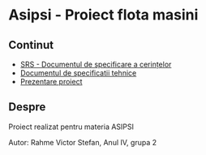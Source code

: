 # Asipsi - Proiect flota masini

## Continut

- [SRS - Documentul de specificare a cerințelor](SRS%20Rahme%20Victor.docx)
- [Documentul de specificatii tehnice](Specificatii%20tehnice%20Rahme%20Victor.docx)
- [Prezentare proiect](ASIPSI%20Rahme%20Victor.pptx)

## Despre

Proiect realizat pentru materia ASIPSI

Autor: Rahme Victor Stefan, Anul IV, grupa 2
